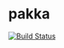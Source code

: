 # pakka

[![Build Status](https://travis-ci.org/kangasta/pakka.svg?branch=master)](https://travis-ci.org/kangasta/pakka)
